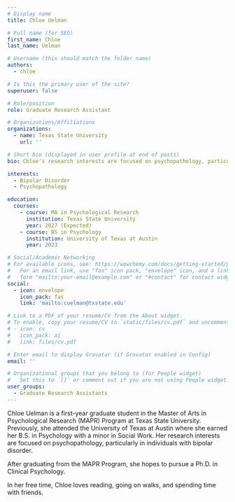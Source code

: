 ```yaml
---
# Display name
title: Chloe Uelman

# Full name (for SEO)
first_name: Chloe
last_name: Uelman

# Username (this should match the folder name)
authors:
  - chloe

# Is this the primary user of the site?
superuser: false

# Role/position
role: Graduate Research Assistant

# Organizations/Affiliations
organizations:
  - name: Texas State University
    url: ''

# Short bio (displayed in user profile at end of posts)
bio: Chloe's research interests are focused on psychopathology, particularly in individuals with bipolar disorder.

interests:
  - Bipolar Disorder
  - Psychopathology

education:
  courses:
    - course: MA in Psychological Research
      institution: Texas State University
      year: 2027 (Expected)
    - course: BS in Psychology
      institution: University of Texas at Austin
      year: 2023

# Social/Academic Networking
# For available icons, see: https://wowchemy.com/docs/getting-started/page-builder/#icons
#   For an email link, use "fas" icon pack, "envelope" icon, and a link in the
#   form "mailto:your-email@example.com" or "#contact" for contact widget.
social:
  - icon: envelope
    icon_pack: fas
    link: 'mailto:cuelman@txstate.edu'

# Link to a PDF of your resume/CV from the About widget.
# To enable, copy your resume/CV to `static/files/cv.pdf` and uncomment the lines below.
# - icon: cv
#   icon_pack: ai
#   link: files/cv.pdf

# Enter email to display Gravatar (if Gravatar enabled in Config)
email: ''

# Organizational groups that you belong to (for People widget)
#   Set this to `[]` or comment out if you are not using People widget.
user_groups:
  - Graduate Research Assistants
---
```


Chloe Uelman is a first-year graduate student in the Master of Arts in Psychological Research (MAPR) Program at Texas State University. Previously, she attended the University of Texas at Austin where she earned her B.S. in Psychology with a minor in Social Work. Her research interests are focused on psychopathology, particularly in individuals with bipolar disorder. 

After graduating from the MAPR Program, she hopes to pursue a Ph.D. in Clinical Psychology. 

In her free time, Chloe loves reading, going on walks, and spending time with friends.